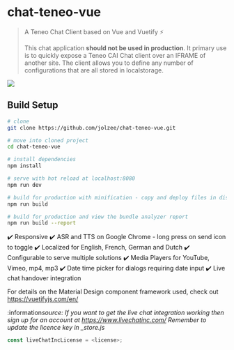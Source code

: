 # chat-teneo-vue

> A Teneo Chat Client based on Vue and Vuetify :zap:
>
> This chat application **should not be used in production**. It primary use is to quickly expose a Teneo CAI Chat client over an IFRAME of another site. The client allows you to define any number of configurations that are all stored in localstorage.

![](https://i.imgur.com/OFWvc4h.gif)

## Build Setup

```bash
# clone
git clone https://github.com/jolzee/chat-teneo-vue.git

# move into cloned project
cd chat-teneo-vue

# install dependencies
npm install

# serve with hot reload at localhost:8080
npm run dev

# build for production with minification - copy and deploy files in dist. Clear dist before new builds
npm run build

# build for production and view the bundle analyzer report
npm run build --report
```

:heavy_check_mark: Responsive
:heavy_check_mark: ASR and TTS on Google Chrome - long press on send icon to toggle
:heavy_check_mark: Localized for English, French, German and Dutch
:heavy_check_mark: Configurable to serve multiple solutions
:heavy_check_mark: Media Players for YouTube, Vimeo, mp4, mp3
:heavy_check_mark: Date time picker for dialogs requiring date input
:heavy_check_mark: Live chat handover integration

For details on the Material Design component framework used, check out https://vuetifyjs.com/en/

:information*source: If you want to get the live chat integration working then sign up for an account at https://www.livechatinc.com/ Remember to update the licence key in \_store.js*

```javascript
const liveChatIncLicense = <license>;
```
